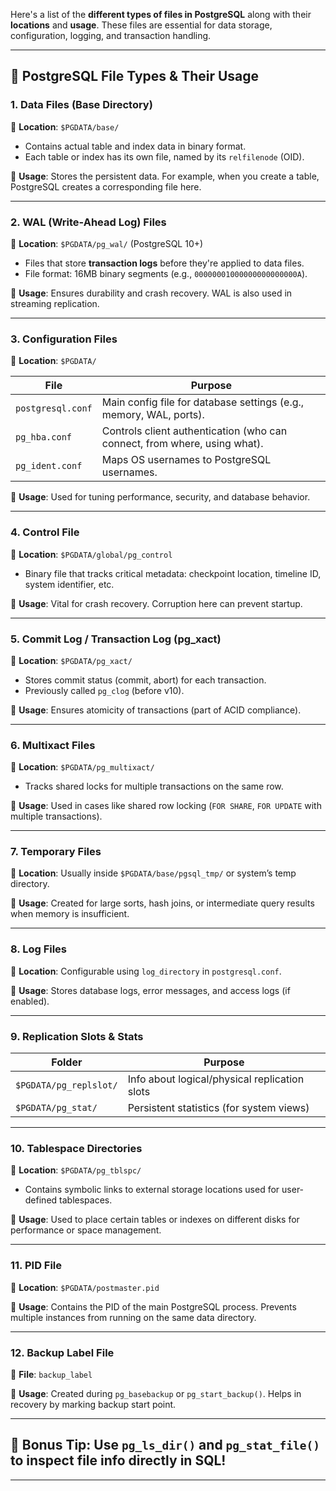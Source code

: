 Here's a list of the **different types of files in PostgreSQL** along with their **locations** and **usage**. These files are essential for data storage, configuration, logging, and transaction handling.

---

## 📁 PostgreSQL File Types & Their Usage

### 1. **Data Files (Base Directory)**
📌 **Location**: `$PGDATA/base/`

- Contains actual table and index data in binary format.
- Each table or index has its own file, named by its `relfilenode` (OID).

📘 **Usage**:
Stores the persistent data. For example, when you create a table, PostgreSQL creates a corresponding file here.

---

### 2. **WAL (Write-Ahead Log) Files**
📌 **Location**: `$PGDATA/pg_wal/` (PostgreSQL 10+)

- Files that store **transaction logs** before they're applied to data files.
- File format: 16MB binary segments (e.g., `00000001000000000000000A`).

📘 **Usage**:
Ensures durability and crash recovery. WAL is also used in streaming replication.

---

### 3. **Configuration Files**
📌 **Location**: `$PGDATA/`

| File | Purpose |
|------|---------|
| `postgresql.conf` | Main config file for database settings (e.g., memory, WAL, ports). |
| `pg_hba.conf` | Controls client authentication (who can connect, from where, using what). |
| `pg_ident.conf` | Maps OS usernames to PostgreSQL usernames. |

📘 **Usage**:
Used for tuning performance, security, and database behavior.

---

### 4. **Control File**
📌 **Location**: `$PGDATA/global/pg_control`

- Binary file that tracks critical metadata: checkpoint location, timeline ID, system identifier, etc.

📘 **Usage**:
Vital for crash recovery. Corruption here can prevent startup.

---

### 5. **Commit Log / Transaction Log (pg_xact)**
📌 **Location**: `$PGDATA/pg_xact/`

- Stores commit status (commit, abort) for each transaction.
- Previously called `pg_clog` (before v10).

📘 **Usage**:
Ensures atomicity of transactions (part of ACID compliance).

---

### 6. **Multixact Files**
📌 **Location**: `$PGDATA/pg_multixact/`

- Tracks shared locks for multiple transactions on the same row.

📘 **Usage**:
Used in cases like shared row locking (`FOR SHARE`, `FOR UPDATE` with multiple transactions).

---

### 7. **Temporary Files**
📌 **Location**: Usually inside `$PGDATA/base/pgsql_tmp/` or system’s temp directory.

📘 **Usage**:
Created for large sorts, hash joins, or intermediate query results when memory is insufficient.

---

### 8. **Log Files**
📌 **Location**: Configurable using `log_directory` in `postgresql.conf`.

📘 **Usage**:
Stores database logs, error messages, and access logs (if enabled).

---

### 9. **Replication Slots & Stats**
| Folder | Purpose |
|--------|---------|
| `$PGDATA/pg_replslot/` | Info about logical/physical replication slots |
| `$PGDATA/pg_stat/` | Persistent statistics (for system views) |

---

### 10. **Tablespace Directories**
📌 **Location**: `$PGDATA/pg_tblspc/`

- Contains symbolic links to external storage locations used for user-defined tablespaces.

📘 **Usage**:
Used to place certain tables or indexes on different disks for performance or space management.

---

### 11. **PID File**
📌 **Location**: `$PGDATA/postmaster.pid`

📘 **Usage**:
Contains the PID of the main PostgreSQL process. Prevents multiple instances from running on the same data directory.

---

### 12. **Backup Label File**
📌 **File**: `backup_label`

📘 **Usage**:
Created during `pg_basebackup` or `pg_start_backup()`. Helps in recovery by marking backup start point.

---

## 🧠 Bonus Tip: Use `pg_ls_dir()` and `pg_stat_file()` to inspect file info directly in SQL!

---

